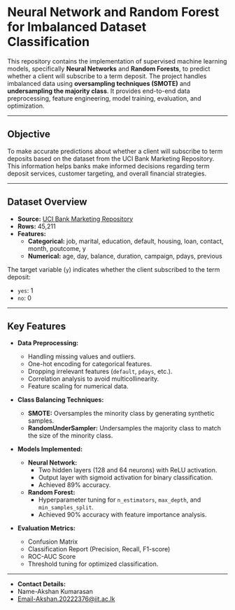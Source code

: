 # Neural Network and Random Forest for Imbalanced Dataset Classification

This repository contains the implementation of supervised machine learning models, specifically **Neural Networks** and **Random Forests**, to predict whether a client will subscribe to a term deposit. The project handles imbalanced data using **oversampling techniques (SMOTE)** and **undersampling the majority class**. It provides end-to-end data preprocessing, feature engineering, model training, evaluation, and optimization.

---

## **Objective**

To make accurate predictions about whether a client will subscribe to term deposits based on the dataset from the UCI Bank Marketing Repository. This information helps banks make informed decisions regarding term deposit services, customer targeting, and overall financial strategies.

---

## **Dataset Overview**

- **Source:** [UCI Bank Marketing Repository](https://archive.ics.uci.edu/ml/datasets/Bank+Marketing)
- **Rows:** 45,211
- **Features:**
  - **Categorical:** job, marital, education, default, housing, loan, contact, month, poutcome, y
  - **Numerical:** age, day, balance, duration, campaign, pdays, previous

The target variable (`y`) indicates whether the client subscribed to the term deposit:
- `yes`: 1
- `no`: 0

---

## **Key Features**

- **Data Preprocessing:**
  - Handling missing values and outliers.
  - One-hot encoding for categorical features.
  - Dropping irrelevant features (`default`, `pdays`, etc.).
  - Correlation analysis to avoid multicollinearity.
  - Feature scaling for numerical data.

- **Class Balancing Techniques:**
  - **SMOTE:** Oversamples the minority class by generating synthetic samples.
  - **RandomUnderSampler:** Undersamples the majority class to match the size of the minority class.

- **Models Implemented:**
  - **Neural Network:**
    - Two hidden layers (128 and 64 neurons) with ReLU activation.
    - Output layer with sigmoid activation for binary classification.
    - Achieved 89% accuracy.
  - **Random Forest:**
    - Hyperparameter tuning for `n_estimators`, `max_depth`, and `min_samples_split`.
    - Achieved 90% accuracy with feature importance analysis.

- **Evaluation Metrics:**
  - Confusion Matrix
  - Classification Report (Precision, Recall, F1-score)
  - ROC-AUC Score
  - Threshold tuning for optimized classification.

---

- **Contact Details:**
- Name-Akshan Kumarasan
- Email-Akshan.20222376@iit.ac.lk
